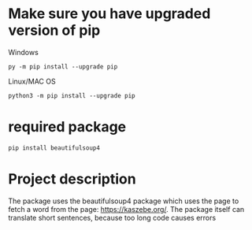 
# Make sure you have upgraded version of pip
Windows
```
py -m pip install --upgrade pip
```

Linux/MAC OS
```
python3 -m pip install --upgrade pip
```
# required package
```
pip install beautifulsoup4
```
# Project description
The package uses the beautifulsoup4 package which uses the page to fetch a word from the page: https://kaszebe.org/.
The package itself can translate short sentences, because too long code causes errors